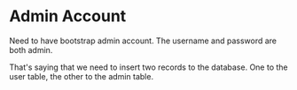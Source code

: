 Admin Account
=============
Need to have bootstrap admin account. The username and password are both admin.

That's saying that we need to insert two records to the database. One to the
user table, the other to the admin table.
